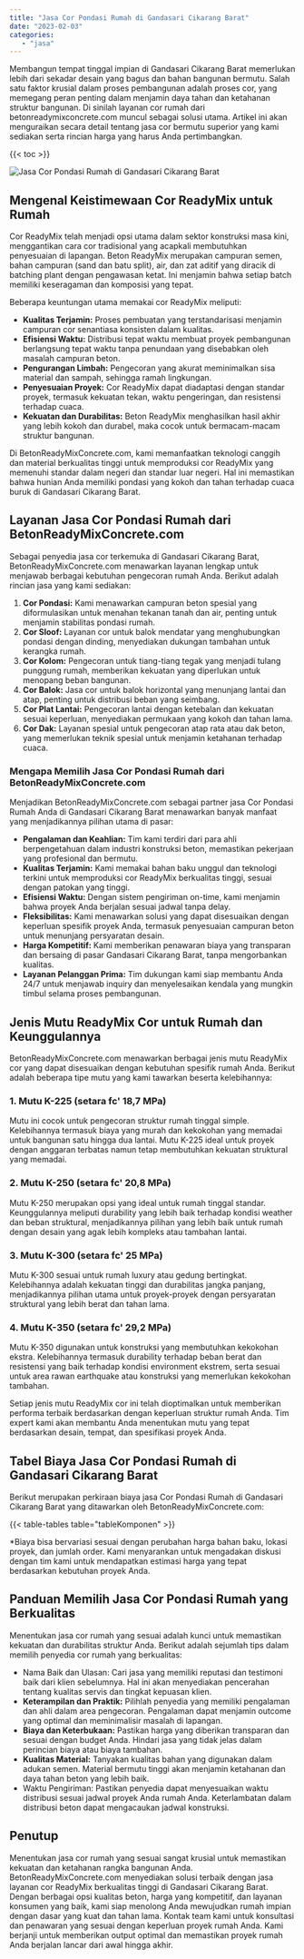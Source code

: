 ```yaml
---
title: "Jasa Cor Pondasi Rumah di Gandasari Cikarang Barat"
date: "2023-02-03"
categories: 
   - "jasa"
---
```


Membangun tempat tinggal impian di Gandasari Cikarang Barat memerlukan lebih dari sekadar desain yang bagus dan bahan bangunan bermutu. Salah satu faktor krusial dalam proses pembangunan adalah proses cor, yang memegang peran penting dalam menjamin daya tahan dan ketahanan struktur bangunan. Di sinilah layanan cor rumah dari betonreadymixconcrete.com muncul sebagai solusi utama. Artikel ini akan menguraikan secara detail tentang jasa cor bermutu superior yang kami sediakan serta rincian harga yang harus Anda pertimbangkan.

{{< toc >}}

![Jasa Cor Pondasi Rumah di Gandasari Cikarang Barat](https://betoncor8.github.io/cor/harga-beton-readymix-concrete%20(41).png)

## Mengenal Keistimewaan Cor ReadyMix untuk Rumah

Cor ReadyMix telah menjadi opsi utama dalam sektor konstruksi masa kini, menggantikan cara cor tradisional yang acapkali membutuhkan penyesuaian di lapangan. Beton ReadyMix merupakan campuran semen, bahan campuran (sand dan batu split), air, dan zat aditif yang diracik di batching plant dengan pengawasan ketat. Ini menjamin bahwa setiap batch memiliki keseragaman dan komposisi yang tepat.

Beberapa keuntungan utama memakai cor ReadyMix meliputi:

- **Kualitas Terjamin:** Proses pembuatan yang terstandarisasi menjamin campuran cor senantiasa konsisten dalam kualitas.
- **Efisiensi Waktu:** Distribusi tepat waktu membuat proyek pembangunan berlangsung tepat waktu tanpa penundaan yang disebabkan oleh masalah campuran beton.
- **Pengurangan Limbah:** Pengecoran yang akurat meminimalkan sisa material dan sampah, sehingga ramah lingkungan.
- **Penyesuaian Proyek:** Cor ReadyMix dapat diadaptasi dengan standar proyek, termasuk kekuatan tekan, waktu pengeringan, dan resistensi terhadap cuaca.
- **Kekuatan dan Durabilitas:** Beton ReadyMix menghasilkan hasil akhir yang lebih kokoh dan durabel, maka cocok untuk bermacam-macam struktur bangunan.

Di BetonReadyMixConcrete.com, kami memanfaatkan teknologi canggih dan material berkualitas tinggi untuk memproduksi cor ReadyMix yang memenuhi standar dalam negeri dan standar luar negeri. Hal ini memastikan bahwa hunian Anda memiliki pondasi yang kokoh dan tahan terhadap cuaca buruk di Gandasari Cikarang Barat.

## Layanan Jasa Cor Pondasi Rumah dari BetonReadyMixConcrete.com

Sebagai penyedia jasa cor terkemuka di Gandasari Cikarang Barat, BetonReadyMixConcrete.com menawarkan layanan lengkap untuk menjawab berbagai kebutuhan pengecoran rumah Anda. Berikut adalah rincian jasa yang kami sediakan:

1. **Cor Pondasi:** Kami menawarkan campuran beton spesial yang diformulasikan untuk menahan tekanan tanah dan air, penting untuk menjamin stabilitas pondasi rumah.
2. **Cor Sloof:** Layanan cor untuk balok mendatar yang menghubungkan pondasi dengan dinding, menyediakan dukungan tambahan untuk kerangka rumah.
3. **Cor Kolom:** Pengecoran untuk tiang-tiang tegak yang menjadi tulang punggung rumah, memberikan kekuatan yang diperlukan untuk menopang beban bangunan.
4. **Cor Balok:** Jasa cor untuk balok horizontal yang menunjang lantai dan atap, penting untuk distribusi beban yang seimbang.
5. **Cor Plat Lantai:** Pengecoran lantai dengan ketebalan dan kekuatan sesuai keperluan, menyediakan permukaan yang kokoh dan tahan lama.
6. **Cor Dak:** Layanan spesial untuk pengecoran atap rata atau dak beton, yang memerlukan teknik spesial untuk menjamin ketahanan terhadap cuaca.

### Mengapa Memilih Jasa Cor Pondasi Rumah dari BetonReadyMixConcrete.com

Menjadikan BetonReadyMixConcrete.com sebagai partner jasa Cor Pondasi Rumah Anda di Gandasari Cikarang Barat menawarkan banyak manfaat yang menjadikannya pilihan utama di pasar:

- **Pengalaman dan Keahlian:** Tim kami terdiri dari para ahli berpengetahuan dalam industri konstruksi beton, memastikan pekerjaan yang profesional dan bermutu.
- **Kualitas Terjamin:** Kami memakai bahan baku unggul dan teknologi terkini untuk memproduksi cor ReadyMix berkualitas tinggi, sesuai dengan patokan yang tinggi.
- **Efisiensi Waktu:** Dengan sistem pengiriman on-time, kami menjamin bahwa proyek Anda berjalan sesuai jadwal tanpa delay.
- **Fleksibilitas:** Kami menawarkan solusi yang dapat disesuaikan dengan keperluan spesifik proyek Anda, termasuk penyesuaian campuran beton untuk menunjang persyaratan desain.
- **Harga Kompetitif:** Kami memberikan penawaran biaya yang transparan dan bersaing di pasar Gandasari Cikarang Barat, tanpa mengorbankan kualitas.
- **Layanan Pelanggan Prima:** Tim dukungan kami siap membantu Anda 24/7 untuk menjawab inquiry dan menyelesaikan kendala yang mungkin timbul selama proses pembangunan.

## Jenis Mutu ReadyMix Cor untuk Rumah dan Keunggulannya

BetonReadyMixConcrete.com menawarkan berbagai jenis mutu ReadyMix cor yang dapat disesuaikan dengan kebutuhan spesifik rumah Anda. Berikut adalah beberapa tipe mutu yang kami tawarkan beserta kelebihannya:

### 1\. Mutu K-225 (setara fc' 18,7 MPa)

Mutu ini cocok untuk pengecoran struktur rumah tinggal simple. Kelebihannya termasuk biaya yang murah dan kekokohan yang memadai untuk bangunan satu hingga dua lantai. Mutu K-225 ideal untuk proyek dengan anggaran terbatas namun tetap membutuhkan kekuatan struktural yang memadai.

### 2\. Mutu K-250 (setara fc' 20,8 MPa)

Mutu K-250 merupakan opsi yang ideal untuk rumah tinggal standar. Keunggulannya meliputi durability yang lebih baik terhadap kondisi weather dan beban struktural, menjadikannya pilihan yang lebih baik untuk rumah dengan desain yang agak lebih kompleks atau tambahan lantai.

### 3\. Mutu K-300 (setara fc' 25 MPa)

Mutu K-300 sesuai untuk rumah luxury atau gedung bertingkat. Kelebihannya adalah kekuatan tinggi dan durabilitas jangka panjang, menjadikannya pilihan utama untuk proyek-proyek dengan persyaratan struktural yang lebih berat dan tahan lama.

### 4\. Mutu K-350 (setara fc' 29,2 MPa)

Mutu K-350 digunakan untuk konstruksi yang membutuhkan kekokohan ekstra. Kelebihannya termasuk durability terhadap beban berat dan resistensi yang baik terhadap kondisi environment ekstrem, serta sesuai untuk area rawan earthquake atau konstruksi yang memerlukan kekokohan tambahan.

Setiap jenis mutu ReadyMix cor ini telah dioptimalkan untuk memberikan performa terbaik berdasarkan dengan keperluan struktur rumah Anda. Tim expert kami akan membantu Anda menentukan mutu yang tepat berdasarkan desain, tempat, dan spesifikasi proyek Anda.

## Tabel Biaya Jasa Cor Pondasi Rumah di Gandasari Cikarang Barat

Berikut merupakan perkiraan biaya jasa Cor Pondasi Rumah di Gandasari Cikarang Barat yang ditawarkan oleh BetonReadyMixConcrete.com:

{{< table-tables table="tableKomponen" >}}

\*Biaya bisa bervariasi sesuai dengan perubahan harga bahan baku, lokasi proyek, dan jumlah order. Kami menyarankan untuk mengadakan diskusi dengan tim kami untuk mendapatkan estimasi harga yang tepat berdasarkan kebutuhan proyek Anda.

## Panduan Memilih Jasa Cor Pondasi Rumah yang Berkualitas

Menentukan jasa cor rumah yang sesuai adalah kunci untuk memastikan kekuatan dan durabilitas struktur Anda. Berikut adalah sejumlah tips dalam memilih penyedia cor rumah yang berkualitas:

- Nama Baik dan Ulasan: Cari jasa yang memiliki reputasi dan testimoni baik dari klien sebelumnya. Hal ini akan menyediakan pencerahan tentang kualitas servis dan tingkat kepuasan klien.
- **Keterampilan dan Praktik:** Pilihlah penyedia yang memiliki pengalaman dan ahli dalam area pengecoran. Pengalaman dapat menjamin outcome yang optimal dan meminimalisir masalah di lapangan.
- **Biaya dan Keterbukaan:** Pastikan harga yang diberikan transparan dan sesuai dengan budget Anda. Hindari jasa yang tidak jelas dalam perincian biaya atau biaya tambahan.
- **Kualitas Material:** Tanyakan kualitas bahan yang digunakan dalam adukan semen. Material bermutu tinggi akan menjamin ketahanan dan daya tahan beton yang lebih baik.
- Waktu Pengiriman: Pastikan penyedia dapat menyesuaikan waktu distribusi sesuai jadwal proyek Anda rumah Anda. Keterlambatan dalam distribusi beton dapat mengacaukan jadwal konstruksi.

## Penutup

Menentukan jasa cor rumah yang sesuai sangat krusial untuk memastikan kekuatan dan ketahanan rangka bangunan Anda. BetonReadyMixConcrete.com menyediakan solusi terbaik dengan jasa layanan cor ReadyMix berkualitas tinggi di Gandasari Cikarang Barat. Dengan berbagai opsi kualitas beton, harga yang kompetitif, dan layanan konsumen yang baik, kami siap menolong Anda mewujudkan rumah impian dengan dasar yang kuat dan tahan lama. Kontak team kami untuk konsultasi dan penawaran yang sesuai dengan keperluan proyek rumah Anda. Kami berjanji untuk memberikan output optimal dan memastikan proyek rumah Anda berjalan lancar dari awal hingga akhir.
